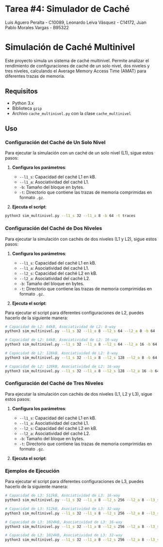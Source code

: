 # Tarea #4: Simulador de Caché 
Luis Aguero Peralta - C10089, Leonardo Leiva Vásquez - C14172, Juan Pablo Morales Vargas - B95322

# Simulación de Caché Multinivel

Este proyecto simula un sistema de caché multinivel. Permite analizar el rendimiento de configuraciones de caché de un solo nivel, dos niveles y tres niveles, calculando el Average Memory Access Time (AMAT) para diferentes trazas de memoria.

## Requisitos

- Python 3.x
- Biblioteca `gzip`
- Archivo `cache_multinivel.py` con la clase `cache_multinivel`

## Uso

### Configuración del Caché de Un Solo Nivel

Para ejecutar la simulación con un caché de un solo nivel (L1), sigue estos pasos:

1. **Configura los parámetros**:
   - `--l1_s`: Capacidad del caché L1 en kB.
   - `--l1_a`: Asociatividad del caché L1.
   - `-b`: Tamaño del bloque en bytes.
   - `-t`: Directorio que contiene las trazas de memoria comprimidas en formato `.gz`.

2. **Ejecuta el script**:

```bash
python3 sim_multinivel.py --l1_s 32 --l1_a 8 -b 64 -t traces

```

### Configuración del Caché de Dos Niveles

Para ejecutar la simulación con cachés de dos niveles (L1 y L2), sigue estos pasos:

1. **Configura los parámetros**:
   - `--l1_s`: Capacidad del caché L1 en kB.
   - `--l1_a`: Asociatividad del caché L1.
   - `--l2_s`: Capacidad del caché L2 en kB.
   - `--l2_a`: Asociatividad del caché L2.
   - `-b`: Tamaño del bloque en bytes.
   - `-t`: Directorio que contiene las trazas de memoria comprimidas en formato `.gz`.

2. **Ejecuta el script**:

Para ejecutar el script para diferentes configuraciones de L2, puedes hacerlo de la siguiente manera:

```bash
# Capacidad de L2: 64kB, Asociatividad de L2: 8-way
python3 sim_multinivel.py --l1_s 32 --l1_a 8 --l2_s 64 --l2_a 8 -b 64 -t traces

# Capacidad de L2: 64kB, Asociatividad de L2: 16-way
python3 sim_multinivel.py --l1_s 32 --l1_a 8 --l2_s 64 --l2_a 16 -b 64 -t traces

# Capacidad de L2: 128kB, Asociatividad de L2: 8-way
python3 sim_multinivel.py --l1_s 32 --l1_a 8 --l2_s 128 --l2_a 8 -b 64 -t traces

# Capacidad de L2: 128kB, Asociatividad de L2: 16-way
python3 sim_multinivel.py --l1_s 32 --l1_a 8 --l2_s 128 --l2_a 16 -b 64 -t traces
```
 
### Configuración del Caché de Tres Niveles

Para ejecutar la simulación con cachés de dos niveles (L1, L2 y L3), sigue estos pasos:

1. **Configura los parámetros**:
   - `--l1_s`: Capacidad del caché L1 en kB.
   - `--l1_a`: Asociatividad del caché L1.
   - `--l2_s`: Capacidad del caché L2 en kB.
   - `--l2_a`: Asociatividad del caché L2.
   - `-b`: Tamaño del bloque en bytes.
   - `-t`: Directorio que contiene las trazas de memoria comprimidas en formato `.gz`.

2. **Ejecuta el script**:

### Ejemplos de Ejecución

Para ejecutar el script para diferentes configuraciones de L3, puedes hacerlo de la siguiente manera:

```bash
# Capacidad de L3: 512kB, Asociatividad de L3: 16-way
python3 sim_multinivel.py --l1_s 32 --l1_a 8 --l2_s 256 --l2_a 8 --l3_s 512 --l3_a 16 -b 64 -t traces

# Capacidad de L3: 512kB, Asociatividad de L3: 32-way
python3 sim_multinivel.py --l1_s 32 --l1_a 8 --l2_s 256 --l2_a 8 --l3_s 512 --l3_a 32 -b 64 -t traces

# Capacidad de L3: 1024kB, Asociatividad de L3: 16-way
python3 sim_multinivel.py --l1_s 32 --l1_a 8 --l2_s 256 --l2_a 8 --l3_s 1024 --l3_a 16 -b 64 -t traces

# Capacidad de L3: 1024kB, Asociatividad de L3: 32-way
python3 sim_multinivel.py --l1_s 32 --l1_a 8 --l2_s 256 --l2_a 8 --l3_s 1024 --l3_a 32 -b 64 -t traces
```





